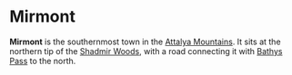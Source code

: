 # Mirmont

**Mirmont** is the southernmost town in the [Attalya Mountains](../../../ch-4-esterfell-gazetteer/lenya/attalya-mountains/attalya-mountains.md). It sits at the northern tip of the [Shadmir Woods](../../../ch-4-esterfell-gazetteer/lenya/shadmir-woods.md), with a road connecting it with [Bathys Pass](bathys-pass.md) to the north.
